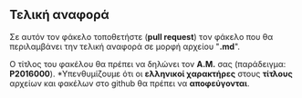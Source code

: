 ## Τελική αναφορά

Σε αυτόν τον φάκελο τοποθετήστε (**pull request**) τoν φάκελο που θα περιλαμβάνει την τελική αναφορά σε μορφή αρχείου "**.md**".

Ο τίτλος του φακέλου θα πρέπει να δηλώνει τον **Α.Μ.** σας (παράδειγμα: **P2016000**).
*Υπενθυμίζουμε ότι οι **ελληνικοί χαρακτήρες** στους **τίτλους** αρχείων και φακέλων στο github θα πρέπει να **αποφεύγονται**.
